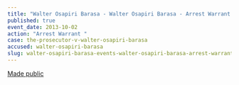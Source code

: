 ```yaml
---
title: "Walter Osapiri Barasa - Walter Osapiri Barasa - Arrest Warrant "
published: true
event_date: 2013-10-02
action: "Arrest Warrant "
case: the-prosecutor-v-walter-osapiri-barasa
accused: walter-osapiri-barasa
slug: walter-osapiri-barasa-events-walter-osapiri-barasa-arrest-warrant-
---
```


[Made public](http://www.icc-cpi.int/iccdocs/doc/doc1650592.pdf)


